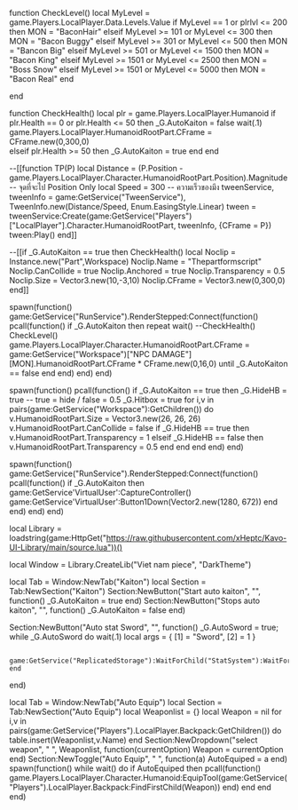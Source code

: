 function CheckLevel()
    local MyLevel = game.Players.LocalPlayer.Data.Levels.Value
    if MyLevel == 1 or plrlvl <= 200 then
        MON = "BaconHair"
    elseif MyLevel >= 101 or MyLevel <= 300 then
        MON = "Bacon Buggy"
    elseif MyLevel >= 301 or MyLevel <= 500 then
        MON = "Bancon Big"
    elseif MyLevel >= 501 or MyLevel <= 1500 then
        MON = "Bacon King"
    elseif MyLevel >= 1501 or MyLevel <= 2500 then
        MON = "Boss Snow"
    elseif MyLevel >= 1501 or MyLevel <= 5000 then
        MON = "Bacon Real"
    end
    
end

function CheckHealth()
    local plr = game.Players.LocalPlayer.Humanoid
    if plr.Health == 0 or plr.Health <= 50 then
        _G.AutoKaiton = false
        wait(.1)
        game.Players.LocalPlayer.HumanoidRootPart.CFrame = CFrame.new(0,300,0)       
    elseif plr.Health >= 50 then
        _G.AutoKaiton = true 
    end
end

--[[function TP(P)
    local Distance = (P.Position - game.Players.LocalPlayer.Character.HumanoidRootPart.Position).Magnitude -- จุดที่จะไป Position Only
    local Speed = 300 -- ความเร็วของมึง
    tweenService, tweenInfo = game:GetService("TweenService"), TweenInfo.new(Distance/Speed, Enum.EasingStyle.Linear)
    tween = tweenService:Create(game:GetService("Players")["LocalPlayer"].Character.HumanoidRootPart, tweenInfo, {CFrame = P})
    tween:Play()
end]]

--[[if _G.AutoKaiton == true then
    CheckHealth()
    local Noclip = Instance.new("Part",Workspace) 
    Noclip.Name = "Thepartformscript" 
    Noclip.CanCollide = true 
    Noclip.Anchored = true 
    Noclip.Transparency = 0.5 
    Noclip.Size = Vector3.new(10,-3,10) 
    Noclip.CFrame = Vector3.new(0,300,0)
end]]

spawn(function()
    game:GetService("RunService").RenderStepped:Connect(function()
     pcall(function()
        if _G.AutoKaiton then
            repeat wait()
            --CheckHealth()
            CheckLevel()
            game.Players.LocalPlayer.Character.HumanoidRootPart.CFrame = game:GetService("Workspace")["NPC DAMAGE"][MON].HumanoidRootPart.CFrame * CFrame.new(0,16,0)
                until _G.AutoKaiton == false 
            end
        end)
    end)
end)

spawn(function()
    pcall(function()
        if _G.AutoKaiton == true then
            _G.HideHB = true -- true = hide / false = 0.5
            _G.Hitbox = true
        for i,v in pairs(game:GetService("Workspace"):GetChildren()) do
            v.HumanoidRootPart.Size = Vector3.new(26, 26, 26)
            v.HumanoidRootPart.CanCollide = false
            if _G.HideHB == true then
                v.HumanoidRootPart.Transparency = 1
            elseif _G.HideHB == false then
                v.HumanoidRootPart.Transparency = 0.5
            end
            end
        end
    end)
end)

spawn(function()
    game:GetService("RunService").RenderStepped:Connect(function()
     pcall(function()
         if _G.AutoKaiton then
             game:GetService'VirtualUser':CaptureController()
             game:GetService'VirtualUser':Button1Down(Vector2.new(1280, 672))
         end
     end)
 end) 
 end)

local Library = loadstring(game:HttpGet("https://raw.githubusercontent.com/xHeptc/Kavo-UI-Library/main/source.lua"))()

local Window = Library.CreateLib("Viet nam piece", "DarkTheme")

local Tab = Window:NewTab("Kaiton")
local Section = Tab:NewSection("Kaiton")
Section:NewButton("Start auto kaiton", "", function()
    _G.AutoKaiton = true
end)
Section:NewButton("Stops auto kaiton", "", function()
    _G.AutoKaiton = false
end)

Section:NewButton("Auto stat Sword", "", function()
    _G.AutoSword = true;
    while _G.AutoSword do wait(.1)
        local args = {
            [1] = "Sword",
            [2] = 1
        }
        
        game:GetService("ReplicatedStorage"):WaitForChild("StatSystem"):WaitForChild("Points"):FireServer(unpack(args))
    end
end)



local Tab = Window:NewTab("Auto Equip")
local Section = Tab:NewSection("Auto Equip")
local Weaponlist = {}
local Weapon = nil
for i,v in pairs(game:GetService("Players").LocalPlayer.Backpack:GetChildren()) do
    table.insert(Weaponlist,v.Name)
end
Section:NewDropdown("select weapon", " ", Weaponlist, function(currentOption)
    Weapon = currentOption
end)
Section:NewToggle("Auto Equip", " ", function(a)
AutoEquiped = a
end)
spawn(function()
while wait() do
if AutoEquiped then
pcall(function()
game.Players.LocalPlayer.Character.Humanoid:EquipTool(game:GetService("Players").LocalPlayer.Backpack:FindFirstChild(Weapon))
end)
end
end
end)

